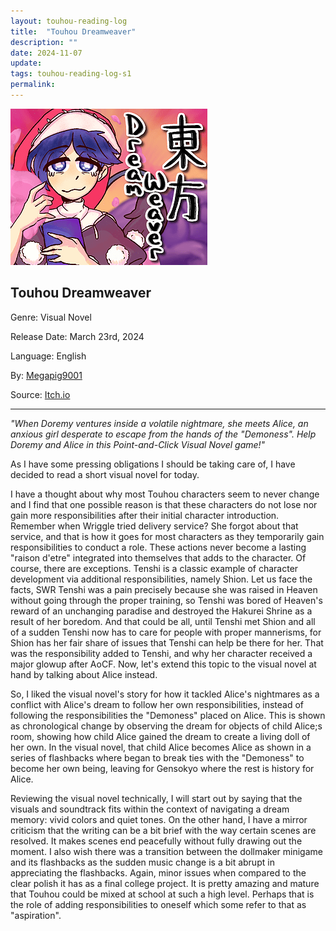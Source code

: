 ```yaml
---
layout: touhou-reading-log
title:  "Touhou Dreamweaver"
description: ""
date: 2024-11-07
update: 
tags: touhou-reading-log-s1
permalink:
---
```

![Touhou Dreamweaver.webp](/images/indexes-extras/touhou-reading-log/S1/07/cover.webp)
## Touhou Dreamweaver
Genre: Visual Novel

Release Date: March 23rd, 2024

Language: English

By: [Megapig9001](https://megapig9001.itch.io/)

Source: [Itch.io](https://megapig9001.itch.io/touhou-dreamweaver)
- - -

*"When Doremy ventures inside a volatile nightmare, she meets Alice, an anxious girl desperate to escape from the hands of the "Demoness". Help Doremy and Alice in this Point-and-Click Visual Novel game!"*

As I have some pressing obligations I should be taking care of, I have decided to read a short visual novel for today.

I have a thought about why most Touhou characters seem to never change and I find that one possible reason is that these characters do not lose nor gain more responsibilities after their initial character introduction. Remember when Wriggle tried delivery service? She forgot about that service, and that is how it goes for most characters as they temporarily gain responsibilities to conduct a role. These actions never become a lasting "raison d'etre" integrated into themselves that adds to the character. Of course, there are exceptions. Tenshi is a classic example of character development via additional responsibilities, namely Shion. Let us face the facts, SWR Tenshi was a pain precisely because she was raised in Heaven without going through the proper training, so Tenshi was bored of Heaven's reward of an unchanging paradise and destroyed the Hakurei Shrine as a result of her boredom. And that could be all, until Tenshi met Shion and all of a sudden Tenshi now has to care for people with proper mannerisms, for Shion has her fair share of issues that Tenshi can help be there for her. That was the responsibility added to Tenshi, and why her character received a major glowup after AoCF. Now, let's extend this topic to the visual novel at hand by talking about Alice instead.

So, I liked the visual novel's story for how it tackled Alice's nightmares as a conflict with Alice's dream to follow her own responsibilities, instead of following the responsibilities the "Demoness" placed on Alice. This is shown as chronological change by observing the dream for objects of child Alice;s room, showing how child Alice gained the dream to create a living doll of her own. In the visual novel, that child Alice becomes Alice as shown in a series of flashbacks where began to break ties with the "Demoness" to become her own being, leaving for Gensokyo where the rest is history for Alice.

Reviewing the visual novel technically, I will start out by saying that the visuals and soundtrack fits within the context of navigating a dream memory: vivid colors and quiet tones. On the other hand, I have a mirror criticism that the writing can be a bit brief with the way certain scenes are resolved. It makes scenes end peacefully without fully drawing out the moment. I also wish there was a transition between the dollmaker minigame and its flashbacks as the sudden music change is a bit abrupt in appreciating the flashbacks. Again, minor issues when compared to the clear polish it has as a final college project. It is pretty amazing and mature that Touhou could be mixed at school at such a high level. Perhaps that is the role of adding responsibilities to oneself which some refer to that as "aspiration".